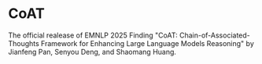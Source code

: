# CoAT
The official realease of EMNLP 2025 Finding "CoAT: Chain-of-Associated-Thoughts Framework for Enhancing Large Language Models Reasoning" by Jianfeng Pan, Senyou Deng, and Shaomang Huang.
